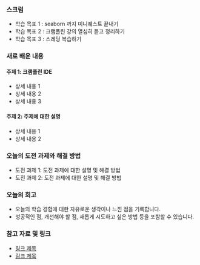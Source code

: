 ### 스크럼 
- 학습 목표 1 : seaborn 까지 미니퀘스트 끝내기 
- 학습 목표 2 : 크램폴린 강의 열심히 듣고 정리하기
- 학습 목표 3 : 스레딩 복습하기

### 새로 배운 내용
#### 주제 1: 크램폴린 IDE
- 상세 내용 1
- 상세 내용 2
- 상세 내용 3

#### 주제 2: 주제에 대한 설명
- 상세 내용 1
- 상세 내용 2

### 오늘의 도전 과제와 해결 방법
- 도전 과제 1: 도전 과제에 대한 설명 및 해결 방법
- 도전 과제 2: 도전 과제에 대한 설명 및 해결 방법

### 오늘의 회고
- 오늘의 학습 경험에 대한 자유로운 생각이나 느낀 점을 기록합니다.
- 성공적인 점, 개선해야 할 점, 새롭게 시도하고 싶은 방법 등을 포함할 수 있습니다.

### 참고 자료 및 링크
- [링크 제목](URL)
- [링크 제목](URL)
